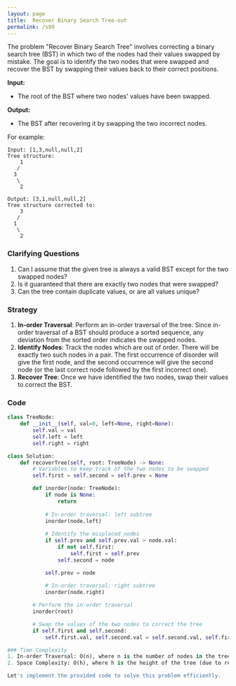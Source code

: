 ```yaml
---
layout: page
title:  Recover Binary Search Tree-out
permalink: /s99
---
```


The problem "Recover Binary Search Tree" involves correcting a binary search tree (BST) in which two of the nodes had their values swapped by mistake. The goal is to identify the two nodes that were swapped and recover the BST by swapping their values back to their correct positions.

**Input:**
- The root of the BST where two nodes' values have been swapped.

**Output:**
- The BST after recovering it by swapping the two incorrect nodes.

For example:

    Input: [1,3,null,null,2]
    Tree structure: 
        1
       /
      3
       \
        2

    Output: [3,1,null,null,2]
    Tree structure corrected to:
        3
       /
      1
       \
        2

### Clarifying Questions

1. Can I assume that the given tree is always a valid BST except for the two swapped nodes?
2. Is it guaranteed that there are exactly two nodes that were swapped?
3. Can the tree contain duplicate values, or are all values unique?

### Strategy

1. **In-order Traversal**: Perform an in-order traversal of the tree. Since in-order traversal of a BST should produce a sorted sequence, any deviation from the sorted order indicates the swapped nodes.
2. **Identify Nodes**: Track the nodes which are out of order. There will be exactly two such nodes in a pair. The first occurrence of disorder will give the first node, and the second occurrence will give the second node (or the last correct node followed by the first incorrect one).
3. **Recover Tree**: Once we have identified the two nodes, swap their values to correct the BST.

### Code

```python
class TreeNode:
    def __init__(self, val=0, left=None, right=None):
        self.val = val
        self.left = left
        self.right = right

class Solution:
    def recoverTree(self, root: TreeNode) -> None:
        # Variables to keep track of the two nodes to be swapped
        self.first = self.second = self.prev = None

        def inorder(node: TreeNode):
            if node is None:
                return
            
            # In-order traversal: left subtree
            inorder(node.left)
            
            # Identify the misplaced nodes
            if self.prev and self.prev.val > node.val:
                if not self.first:
                    self.first = self.prev
                self.second = node

            self.prev = node
            
            # In-order traversal: right subtree
            inorder(node.right)

        # Perform the in-order traversal
        inorder(root)

        # Swap the values of the two nodes to correct the tree
        if self.first and self.second:
            self.first.val, self.second.val = self.second.val, self.first.val

### Time Complexity
1. In-order Traversal: O(n), where n is the number of nodes in the tree.
2. Space Complexity: O(h), where h is the height of the tree (due to recursion stack). For a balanced tree, h = O(log n). In the worst case (skewed tree), h = O(n).

Let's implement the provided code to solve this problem efficiently.